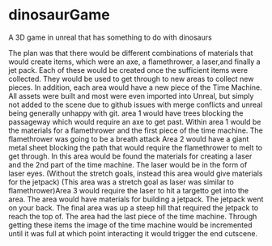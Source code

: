 # dinosaurGame
A 3D game in unreal that has something to do with dinosaurs

The plan was that there would be different combinations of materials that would
create items, which were an axe, a flamethrower, a laser,and finally a jet pack.
Each of these would be created once the sufficient items were collected. They 
would be used to get through to new areas to collect new pieces. In addition,
each area would have a new piece of the Time Machine.
All assets were built and most were even imported into Unreal, but simply not
added to the scene due to github issues with merge conflicts and unreal being
generally unhappy with git.
area 1 would have trees blocking the passageway which would require an axe to
get past. Within area 1 would be the materials for a flamethrower and the first
piece of the time machine. The flamethrower was going to be a breath attack
Area 2 would have a giant metal sheet blocking the path that would require the
flamethrower to melt to get through. In this area would be found the materials
for creating a laser and the 2nd part of the time machine. The laser would be in
the form of laser eyes. (Without the stretch goals, instead this area would give
materials for the jetpack)
(This area was a stretch goal as laser was similar to flamethrower)Area 3
would require the laser to hit a targetto get into the area. The area would have
materials for building a jetpack. The jetpack went on your back.
The final area was up a steep hill that required the jetpack to reach the top
of. The area had the last piece of the time machine.
Through getting these items the image of the time machine would be incremented
until it was full at which point interacting it would trigger the end cutscene.